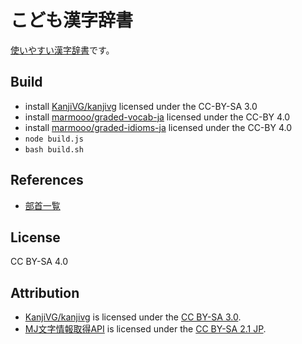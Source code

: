 # こども漢字辞書
[使いやすい漢字辞書](https://marmooo.github.io/kanji-dict/)です。

## Build
- install [KanjiVG/kanjivg](https://github.com/KanjiVG/kanjivg) licensed under the CC-BY-SA 3.0
- install [marmooo/graded-vocab-ja](https://github.com/marmooo/graded-vocab-ja) licensed under the CC-BY 4.0
- install [marmooo/graded-idioms-ja](https://github.com/marmooo/graded-idioms-ja) licensed under the CC-BY 4.0
- ```node build.js```
- ```bash build.sh```

## References
- [部首一覧](http://etc.dounokouno.com/bushu-search/bushu-list.html)

## License
CC BY-SA 4.0

## Attribution
- [KanjiVG/kanjivg](https://github.com/KanjiVG/kanjivg) is licensed under the [CC BY-SA 3.0](https://creativecommons.org/licenses/by-sa/3.0/).
- [MJ文字情報取得API](https://mojikiban.ipa.go.jp/search/help/api) is licensed under the [CC BY-SA 2.1 JP](https://creativecommons.org/licenses/by-sa/2.1/jp/).
